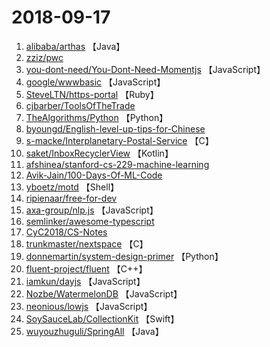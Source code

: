 # 2018-09-17

1. [alibaba/arthas](https://github.com/alibaba/arthas) 【Java】
2. [zziz/pwc](https://github.com/zziz/pwc) 
3. [you-dont-need/You-Dont-Need-Momentjs](https://github.com/you-dont-need/You-Dont-Need-Momentjs) 【JavaScript】
4. [google/wwwbasic](https://github.com/google/wwwbasic) 【JavaScript】
5. [SteveLTN/https-portal](https://github.com/SteveLTN/https-portal) 【Ruby】
6. [cjbarber/ToolsOfTheTrade](https://github.com/cjbarber/ToolsOfTheTrade) 
7. [TheAlgorithms/Python](https://github.com/TheAlgorithms/Python) 【Python】
8. [byoungd/English-level-up-tips-for-Chinese](https://github.com/byoungd/English-level-up-tips-for-Chinese) 
9. [s-macke/Interplanetary-Postal-Service](https://github.com/s-macke/Interplanetary-Postal-Service) 【C】
10. [saket/InboxRecyclerView](https://github.com/saket/InboxRecyclerView) 【Kotlin】
11. [afshinea/stanford-cs-229-machine-learning](https://github.com/afshinea/stanford-cs-229-machine-learning) 
12. [Avik-Jain/100-Days-Of-ML-Code](https://github.com/Avik-Jain/100-Days-Of-ML-Code) 
13. [yboetz/motd](https://github.com/yboetz/motd) 【Shell】
14. [ripienaar/free-for-dev](https://github.com/ripienaar/free-for-dev) 
15. [axa-group/nlp.js](https://github.com/axa-group/nlp.js) 【JavaScript】
16. [semlinker/awesome-typescript](https://github.com/semlinker/awesome-typescript) 
17. [CyC2018/CS-Notes](https://github.com/CyC2018/CS-Notes) 
18. [trunkmaster/nextspace](https://github.com/trunkmaster/nextspace) 【C】
19. [donnemartin/system-design-primer](https://github.com/donnemartin/system-design-primer) 【Python】
20. [fluent-project/fluent](https://github.com/fluent-project/fluent) 【C++】
21. [iamkun/dayjs](https://github.com/iamkun/dayjs) 【JavaScript】
22. [Nozbe/WatermelonDB](https://github.com/Nozbe/WatermelonDB) 【JavaScript】
23. [neonious/lowjs](https://github.com/neonious/lowjs) 【JavaScript】
24. [SoySauceLab/CollectionKit](https://github.com/SoySauceLab/CollectionKit) 【Swift】
25. [wuyouzhuguli/SpringAll](https://github.com/wuyouzhuguli/SpringAll) 【Java】
